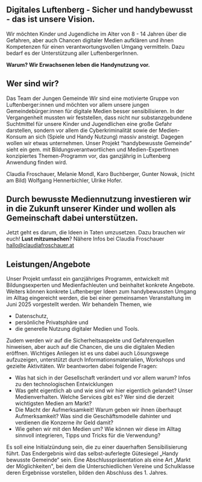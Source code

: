 ## Digitales Luftenberg - Sicher und handybewusst - das ist unsere Vision.

Wir möchten Kinder und Jugendliche im Alter von 8 - 14 Jahren über die Gefahren, aber auch Chancen digitaler Medien aufklären und ihnen Kompetenzen für einen verantwortungsvollen Umgang vermitteln. Dazu bedarf es der Unterstützung aller LuftenbergerInnen.

**Warum? Wir Erwachsenen leben die Handynutzung vor.**

## Wer sind wir? 

Das Team der Jungen Gemeinde
Wir sind eine motivierte Gruppe von Luftenberger:innen und möchten vor allem unsere jungen Gemeindebürger:innen für digitale Medien besser sensibilisieren. In der Vergangenheit mussten wir feststellen, dass nicht nur substanzgebundene Suchtmittel für unsere Kinder und Jugendlichen eine große Gefahr darstellen, sondern vor allem die Cyberkriminalität sowie der Medien-Konsum an sich (Spiele und Handy Nutzung)  massiv ansteigt. Dagegen wollen wir etwas unternehmen. Unser Projekt “handybewusste Gemeinde” sieht ein gem. mit Bildungsverantwortlichen und Medien-ExpertInnen konzipiertes Themen-Programm vor, das ganzjährig in Luftenberg Anwendung finden wird. 

Claudia Froschauer,  Melanie Mondl, Karo Buchberger, Gunter Nowak, (nicht am Bild) Wolfgang Hennerbichler, Ulrike Hofer.

## Durch bewusste Mediennutzung investieren wir in die Zukunft unserer Kinder und wollen als Gemeinschaft dabei unterstützen. 
Jetzt geht es darum, die Ideen in Taten umzusetzen. Dazu brauchen wir euch!
**Lust mitzumachen**? Nähere Infos bei Claudia Froschauer hallo@claudiafroschauer.at


## Leistungen/Angebote
Unser Projekt umfasst ein ganzjähriges Programm, entwickelt mit Bildungsexperten und Medienfachleuten und beinhaltet konkrete Angebote.
Weiters können konkrete Luftenberger Ideen zum handybewussten Umgang im Alltag eingereicht werden, die bei einer gemeinsamen Veranstaltung im Juni 2025 vorgestellt werden.
Wir behandeln Themen, wie 
- Datenschutz, 
- persönliche Privatsphäre und 
- die generelle Nutzung digitaler Medien und Tools. 

Zudem werden wir auf die Sicherheitsaspekte und Gefahrenquellen hinweisen, aber auch auf 
die Chancen, die uns die digitalen Medien eröffnen.
Wichtiges Anliegen ist es uns dabei auch Lösungswege aufzuzeigen, unterstützt durch Informationsmaterialien, Workshops und gezielte Aktivitäten.
Wir beantworten dabei  folgende Fragen:
- Was hat sich in der Gesellschaft verändert und vor allem warum? Infos zu den technologischen Entwicklungen
- Was geht eigentlich ab und wie sind wir hier eigentlich gelandet?  Unser Medienverhalten. Welche Services gibt es? Wer sind die derzeit wichtigsten Medien am Markt?
- Die Macht der Aufmerksamkeit! Warum geben wir ihnen überhaupt Aufmerksamkeit? Was sind die Geschäftsmodelle dahinter und verdienen die Konzerne ihr Geld damit?
- Wie gehen wir mit den Medien um? Wie können wir diese im Alltag sinnvoll integrieren, Tipps und Tricks für die Verwendung?

Es soll eine Initialzündung sein, die zu einer dauerhaften Sensibilisierung führt. Das Endergebnis wird das selbst-auferlegte Gütesiegel „Handy bewusste Gemeinde“ sein. Eine Abschlusspräsentation als eine Art „Markt der Möglichkeiten", bei dem die Unterschiedlichen Vereine und Schulklasse deren Ergebnisse vorstellen, bilden den Abschluss des 1. Jahres.
